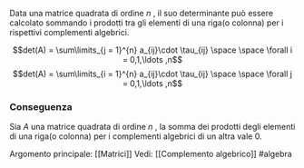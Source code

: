 Data una matrice quadrata di ordine $n$ , il suo determinante può essere calcolato sommando i prodotti tra gli elementi di una riga(o colonna) per i rispettivi complementi algebrici.

$$det(A) = \sum\limits_{j = 1}^{n} a_{ij}\cdot \tau_{ij} \space \space \forall i = 0,1,\ldots ,n$$
$$det(A) = \sum\limits_{i = 1}^{n} a_{ij}\cdot \tau_{ij} \space \space \forall j = 0,1,\ldots ,n$$

### Conseguenza
Sia $A$ una matrice quadrata di ordine $n$ , la somma dei prodotti degli elementi di una riga(o colonna) per i complementi algebrici di un altra vale $0$.

Argomento principale: [[Matrici]]
Vedi: [[Complemento algebrico]]
#algebra 